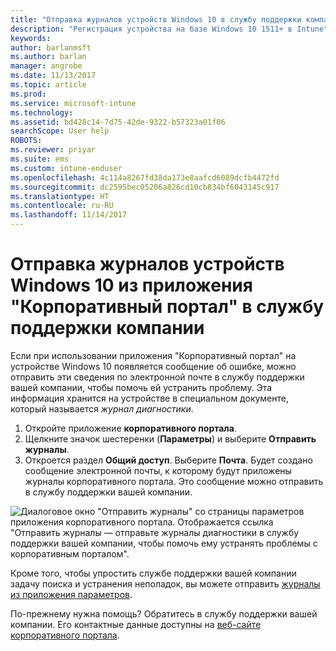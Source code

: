 ```yaml
---
title: "Отправка журналов устройств Windows 10 в службу поддержки компании | Документы Майкрософт"
description: "Регистрация устройства на базе Windows 10 1511+ в Intune"
keywords: 
author: barlanmsft
ms.author: barlan
manager: angrobe
ms.date: 11/13/2017
ms.topic: article
ms.prod: 
ms.service: microsoft-intune
ms.technology: 
ms.assetid: bd428c14-7d75-42de-9322-b57323a01f06
searchScope: User help
ROBOTS: 
ms.reviewer: priyar
ms.suite: ems
ms.custom: intune-enduser
ms.openlocfilehash: 4c114a8267fd38da173e8aafcd6089dcfb4472fd
ms.sourcegitcommit: dc2595bec05206a826cd10cb834bf6043145c917
ms.translationtype: HT
ms.contentlocale: ru-RU
ms.lasthandoff: 11/14/2017
---
```

# <a name="send-logs-to-your-company-support-from-the-company-portal-app-for-windows-10"></a>Отправка журналов устройств Windows 10 из приложения "Корпоративный портал" в службу поддержки компании

Если при использовании приложения "Корпоративный портал" на устройстве Windows 10 появляется сообщение об ошибке, можно отправить эти сведения по электронной почте в службу поддержки вашей компании, чтобы помочь ей устранить проблему. Эта информация хранится на устройстве в специальном документе, который называется _журнал диагностики_.

1.  Откройте приложение **корпоративного портала**.
2.  Щелкните значок шестеренки (**Параметры**) и выберите **Отправить журналы**.
3.  Откроется раздел **Общий доступ**. Выберите **Почта**. Будет создано сообщение электронной почты, к которому будут приложены журналы корпоративного портала. Это сообщение можно отправить в службу поддержки вашей компании.

  ![Диалоговое окно "Отправить журналы" со страницы параметров приложения корпоративного портала. Отображается ссылка "Отправить журналы — отправьте журналы диагностики в службу поддержки вашей компании, чтобы помочь ему устранять проблемы с корпоративным порталом".](./media/w10-share-logs-after-1711.png)

Кроме того, чтобы упростить службе поддержки вашей компании задачу поиска и устранения неполадок, вы можете отправить [журналы из приложения параметров](send-logs-to-your-it-admin-settings-windows.md).

По-прежнему нужна помощь? Обратитесь в службу поддержки вашей компании. Его контактные данные доступны на [веб-сайте корпоративного портала](https://portal.manage.microsoft.com).
